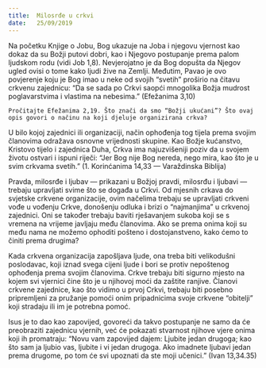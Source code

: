 ```yaml
---
title:  Milosrđe u crkvi
date:   25/09/2019
---
```


Na početku Knjige o Jobu, Bog ukazuje na Joba i njegovu vjernost kao dokaz da su Božji putovi dobri, kao i Njegovo postupanje prema palom ljudskom rodu (vidi Job 1,8). Nevjerojatno je da Bog dopušta da Njegov ugled ovisi o tome kako ljudi žive na Zemlji. Međutim, Pavao je ovo povjerenje koju je Bog imao u neke od svojih “svetih” proširio na čitavu crkvenu zajednicu: “Da se sada po Crkvi saopći mnogolika Božja mudrost poglavarstvima i vlastima na nebesima.” (Efežanima 3,10)

`Pročitajte Efežanima 2,19. Što znači da smo “Božji ukućani”? Što ovaj opis govori o načinu na koji djeluje organizirana crkva?`

U bilo kojoj zajednici ili organizaciji, način ophođenja tog tijela prema svojim članovima odražava osnovne vrijednosti skupine. Kao Božje kućanstvo, Kristovo tijelo i zajednica Duha, Crkva ima najuzvišeniji poziv da u svojem životu ostvari i ispuni riječi: “Jer Bog nije Bog nereda, nego mira, kao što je u svim crkvama svetih.” (1. Korinćanima 14,33 — Varaždinska Biblija)

Pravda, milosrđe i ljubav — prikazani u Božjoj pravdi, milosrđu i ljubavi — trebaju upravljati svime što se događa u Crkvi. Od mjesnih crkava do svjetske crkvene organizacije, ovim načelima trebaju se upravljati crkveni vođe u vođenju Crkve, donošenju odluka i brizi o “najmanjima” u crkvenoj zajednici. Oni se također trebaju baviti rješavanjem sukoba koji se s vremena na vrijeme javljaju među članovima. Ako se prema onima koji su među nama ne možemo ophoditi pošteno i dostojanstveno, kako ćemo to činiti prema drugima?

Kada crkvena organizacija zapošljava ljude, ona treba biti velikodušni poslodavac, koji iznad svega cijeni ljude i bori se protiv nepoštenog ophođenja prema svojim članovima. Crkve trebaju biti sigurno mjesto na kojem svi vjernici čine što je u njihovoj moći da zaštite ranjive. Članovi crkvene zajednice, kao što vidimo u prvoj Crkvi, trebaju biti posebno pripremljeni za pružanje pomoći onim pripadnicima svoje crkvene “obitelji” koji stradaju ili im je potrebna pomoć.

Isus je to dao kao zapovijed, govoreći da takvo postupanje ne samo da će preobraziti zajednicu vjernih, već će pokazati stvarnost njihove vjere onima koji ih promatraju: “Novu vam zapovijed dajem: Ljubite jedan drugoga; kao što sam ja ljubio vas, ljubite i vi jedan drugoga. Ako imadnete ljubavi jedan prema drugome, po tom će svi upoznati da ste moji učenici.” (Ivan 13,34.35)
